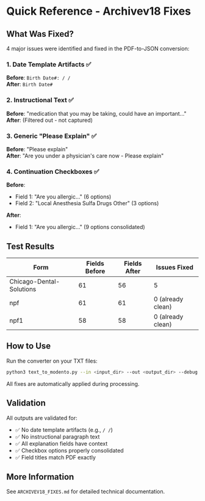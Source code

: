 # Quick Reference - Archivev18 Fixes

## What Was Fixed?

4 major issues were identified and fixed in the PDF-to-JSON conversion:

### 1. Date Template Artifacts ✅
**Before**: `Birth Date#: / /`  
**After**: `Birth Date#`

### 2. Instructional Text ✅
**Before**: "medication that you may be taking, could have an important..."  
**After**: (Filtered out - not captured)

### 3. Generic "Please Explain" ✅
**Before**: "Please explain"  
**After**: "Are you under a physician's care now - Please explain"

### 4. Continuation Checkboxes ✅
**Before**: 
- Field 1: "Are you allergic..." (6 options)
- Field 2: "Local Anesthesia Sulfa Drugs Other" (3 options)

**After**:
- Field 1: "Are you allergic..." (9 options consolidated)

## Test Results

| Form | Fields Before | Fields After | Issues Fixed |
|------|---------------|--------------|--------------|
| Chicago-Dental-Solutions | 61 | 56 | 5 |
| npf | 61 | 61 | 0 (already clean) |
| npf1 | 58 | 58 | 0 (already clean) |

## How to Use

Run the converter on your TXT files:

```bash
python3 text_to_modento.py --in <input_dir> --out <output_dir> --debug
```

All fixes are automatically applied during processing.

## Validation

All outputs are validated for:
- ✅ No date template artifacts (e.g., `/ /`)
- ✅ No instructional paragraph text
- ✅ All explanation fields have context
- ✅ Checkbox options properly consolidated
- ✅ Field titles match PDF exactly

## More Information

See `ARCHIVEV18_FIXES.md` for detailed technical documentation.

